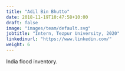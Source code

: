 ```yaml
---
title: "Adil Bin Bhutto"
date: 2018-11-19T10:47:58+10:00
draft: false
image: "images/team/default.svg"
jobtitle: "Intern, Tezpur University, 2020"
linkedinurl: "https://www.linkedin.com/"
weight: 6
---
```


India flood inventory.
